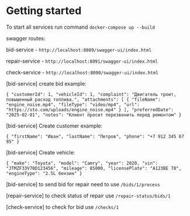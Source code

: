 # Getting started

To start all services run command `docker-compose up --build`

swagger routes:

bid-service - `http://localhost:8089/swagger-ui/index.html`

repair-service - `http://localhost:8091/swagger-ui/index.html`

check-service - `http://localhost:8090/swagger-ui/index.html`


[bid-service] create bid example:

`{
  "customerId": 1,
  "vehicleId": 1,
  "complaint": "Двигатель троит, повышенный расход топлива.",
  "attachments": [
    {
      "fileName": "engine_noise.mp4",
      "fileType": "video/mp4",
      "url": "https://sto.com/uploads/engine_noise.mp4"
    }
  ],
  "preferredDate": "2025-02-01",
  "notes": "Клиент просит перезвонить перед ремонтом"
}
`

[bid-service] Create customer example:

`{
    "firstName": "Иван",
    "lastName": "Петров",
    "phone": "+7 912 345 67 95"
}
`

[bid-service] Create vehicle:

`{
    "make": "Toyota",
    "model": "Camry",
    "year": 2020,
    "vin": "JTMZF33V70D123456",
    "mileage": 85000,
    "licensePlate": "А123ВЕ 78",
    "engineType": "2.5L бензин"
}`

[bid-service] to send bid for repair need to use `/bids/1/process`

[repair-service] to check status of repair use `/repair-status/bids/1`

[check-service] to check for bid use `/checks/1`

